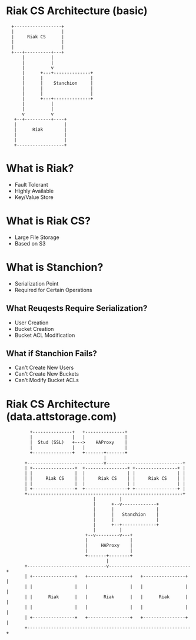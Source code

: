  # Riak CS Architecture (basic)


      +------------------+
      |                  |
      |     Riak CS      |
      |                  |
      |                  |
      +---+----------+---+
          |          |
          |          |
          |          v
          |      +---+--------------+
          |      |                  |
          |      |    Stanchion     |
          |      |                  |
          |      |                  |
          |      +---+--------------+
          |          |
          |          |
          v          v
       +--+----------+----+
       |                  |
       |      Riak        |
       |                  |
       |                  |
       +------------------+

# What is Riak?

* Fault Tolerant
* Highly Available
* Key/Value Store

# What is Riak CS?

* Large File Storage
* Based on S3

# What is Stanchion?

* Serialization Point
* Required for Certain Operations

## What Reuqests Require Serialization?

* User Creation
* Bucket Creation
* Bucket ACL Modification

## What if Stanchion Fails?

* Can't Create New Users
* Can't Create New Buckets
* Can't Modify Bucket ACLs

# Riak CS Architecture (data.attstorage.com)

             +---------------+   +---------------+
             |               |   |               |
             |  Stud (SSL)   +--->    HAProxy    |
             |               |   |               |
             +---------------+   +-------+-------+
                                         |
           +-----------------------------v-----------------------------+
           | +----------------+  +----------------+ +----------------+ |
           | |                |  |                | |                | |
           | |     Riak CS    |  |     Riak CS    | |     Riak CS    | |
           | |                |  |                | |                | |
           | +----------------+  +----------------+ +----------------+ |
           +-----------------------------------------------------------+
                                     |         |
                                     |      +--v-------------+
                                     |      |                |
                                     |      |   Stanchion    |
                                     |      |                |
                                     |      +--+-------------+
                                     |         |
                                  +--v---------v---+
                                  |                |
                                  |     HAProxy    |
                                  |                |
                                  +-------+--------+
                                          |
           +------------------------------v-------------------------------+
           | +----------------+   +----------------+   +----------------+ |
           | |                |   |                |   |                | |
           | |      Riak      |   |      Riak      |   |      Riak      | |
           | |                |   |                |   |                | |
           | +----------------+   +----------------+   +----------------+ |
           +--------------------------------------------------------------+
